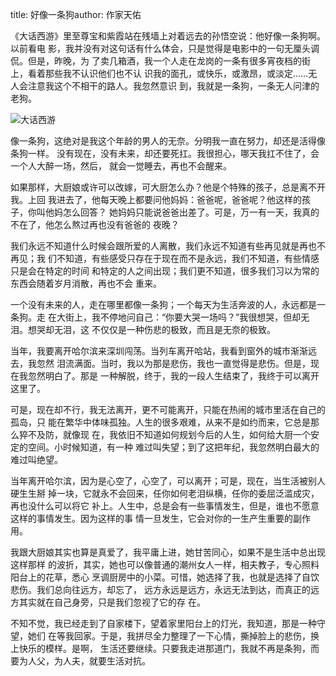 title: 好像一条狗author: 作家天佑

《大话西游》里至尊宝和紫霞站在残墙上对着远去的孙悟空说：他好像一条狗啊。以前看电
影，我并没有对这句话有什么体会，只是觉得是电影中的一句无厘头调侃。但是，昨晚，为
了卖几箱酒，我一个人走在龙岗的一条有很多宵夜档的街上，看着那些我不认识他们也不认
识我的面孔，或快乐，或激昂，或淡定......无人会注意我这个不相干的路人。我忽然意识
到，我就是一条狗，一条无人问津的老狗。

![大话西游]( ../image/dahuaxiyou.png )

像一条狗，这绝对是我这个年龄的男人的无奈。分明我一直在努力，却还是活得像条狗一样。
没有现在，没有未来，却还要死扛。我很担心，哪天我扛不住了，会一个人大醉一场，然后，
就会一觉睡去，再也不会醒来。

如果那样，大厨娘或许可以改嫁，可大厨怎么办？他是个特殊的孩子，总是离不开我。上回
我进去了，他每天晚上都要问他妈妈：爸爸呢，爸爸呢？他这样的孩子，你叫他妈怎么回答？
她妈妈只能说爸爸出差了。可是，万一有一天，我真的不在了，他怎么熬过再也没有爸爸的
夜晚？

我们永远不知道什么时候会跟所爱的人离散，我们永远不知道有些再见就是再也不再见；我
们不知道，有些感受只存在于现在而不是永远，我们不知道，有些情感只是会在特定的时间
和特定的人之间出现；我们更不知道，很多我们习以为常的东西会随着岁月消散，再也不会
重来。

一个没有未来的人，走在哪里都像一条狗；一个每天为生活奔波的人，永远都是一条狗。走
在大街上，我不停地问自己：“你要大哭一场吗？”我很想哭，但却无泪。想哭却无泪，这
不仅仅是一种伤悲的极致，而且是无奈的极致。

当年，我要离开哈尔滨来深圳闯荡。当列车离开哈站，我看到窗外的城市渐渐远去，我忽然
泪流满面。当时，我以为那是悲伤，我也一直觉得是悲伤。但是，现在我忽然明白了。那是
一种解脱，终于，我的一段人生结束了，我终于可以离开这里了。

可是，现在却不行，我无法离开，更不可能离开，只能在热闹的城市里活在自己的孤岛，只
能在繁华中体味孤独。人生的很多艰难，从来不是如约而来，它总是那么猝不及防，就像现
在，我依旧不知道如何规划今后的人生，如何给大厨一个安定的空间。小时候知道，有一种
难过叫失望；到了这把年纪，我忽然明白最大的难过叫绝望。

当年离开哈尔滨，因为是心空了，心空了，可以离开；可是，现在，当生活被别人硬生生掰
掉一块，它就永不会回来，任你如何老泪纵横，任你的委屈泛滥成灾，再也没什么可以将它
补上。人生中，总是会有一些事情发生，但是，谁也不愿意这样的事情发生。因为这样的事
情一旦发生，它会对你的一生产生重要的副作用。

我跟大厨娘其实也算是真爱了，我平庸上进，她甘苦同心，如果不是生活中总出现这样那样
的波折，其实，她也可以像普通的潮州女人一样，相夫教子，专心照料阳台上的花草，悉心
烹调厨房中的小菜。可惜，她选择了我，也就是选择了自饮悲伤。我们总向往远方，却忘了，
远方永远是远方，永远无法到达，而真正的远方其实就在自己身旁，只是我们忽视了它的存
在。

不知不觉，我已经走到了自家楼下，望着家里阳台上的灯光，我知道，那是一种守望，她们
在等我回家。于是，我拼尽全力整理了一下心情，撕掉脸上的悲伤，换上快乐的模样。是啊，
生活还要继续。只要我走进那道门，我就不再是条狗，而要为人父，为人夫，就要生活对抗。
